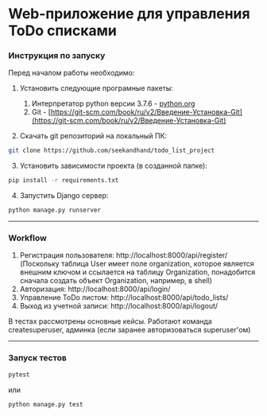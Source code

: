 Web-приложение для управления ToDo списками
===

### Инструкция по запуску

Перед началом работы необходимо:

1. Установить следующие
програмные пакеты:

    1. Интерпретатор python версии 3.7.6 - [python.org](http://python.org)
    2. Git - [https://git-scm.com/book/ru/v2/Введение-Установка-Git](https://git-scm.com/book/ru/v2/Введение-Установка-Git)
    
2. Скачать git репозиторий на локальный ПК:
```bash
git clone https://github.com/seekandhand/todo_list_project
```

3. Установить зависимости проекта (в созданной папке):
```bash
pip install -r requirements.txt
```

4. Запустить Django сервер:
```bash
python manage.py runserver
```

---
### Workflow

1. Регистрация пользователя:  http://localhost:8000/api/register/
(Поскольку таблица User имеет поле organization, которое является внешним ключом и ссылается на таблицу Organization,
 понадобится сначала создать объект Organization, например, в shell)
2. Авторизация: http://localhost:8000/api/login/
3. Управление ToDo листом: http://localhost:8000/api/todo_lists/
4. Выход из учетной записи: http://localhost:8000/api/logout/
   
В тестах рассмотрены основные кейсы. 
Работают команда createsuperuser, админка (если заранее авторизоваться superuser'ом)

---

### Запуск тестов
```bash
pytest
```
или
```bash
python manage.py test
```
